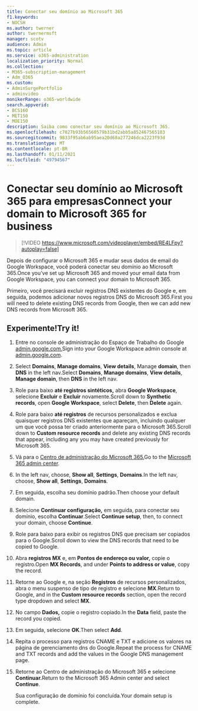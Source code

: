 ```yaml
---
title: Conectar seu domínio ao Microsoft 365
f1.keywords:
- NOCSH
ms.author: twerner
author: twernermsft
manager: scotv
audience: Admin
ms.topic: article
ms.service: o365-administration
localization_priority: Normal
ms.collection:
- M365-subscription-management
- Adm_O365
ms.custom:
- AdminSurgePortfolio
- adminvideo
monikerRange: o365-worldwide
search.appverid:
- BCS160
- MET150
- MOE150
description: Saiba como conectar seu domínio ao Microsoft 365.
ms.openlocfilehash: c7827b93b56560579b31bd2abb5a852467565103
ms.sourcegitcommit: 9833f95ab6ab95aea20d68a277246dca2223f93d
ms.translationtype: MT
ms.contentlocale: pt-BR
ms.lasthandoff: 01/11/2021
ms.locfileid: "49794567"
---
```

# <a name="connect-your-domain-to-microsoft-365-for-business"></a><span data-ttu-id="1d24f-103">Conectar seu domínio ao Microsoft 365 para empresas</span><span class="sxs-lookup"><span data-stu-id="1d24f-103">Connect your domain to Microsoft 365 for business</span></span>

> [!VIDEO https://www.microsoft.com/videoplayer/embed/RE4LFpy?autoplay=false]

<span data-ttu-id="1d24f-104">Depois de configurar o Microsoft 365 e mudar seus dados de email do Google Workspace, você poderá conectar seu domínio ao Microsoft 365.</span><span class="sxs-lookup"><span data-stu-id="1d24f-104">Once you’ve set up Microsoft 365 and moved your email data from Google Workspace, you can connect your domain to Microsoft 365.</span></span> 

<span data-ttu-id="1d24f-105">Primeiro, você precisará excluir registros DNS existentes do Google e, em seguida, podemos adicionar novos registros DNS do Microsoft 365.</span><span class="sxs-lookup"><span data-stu-id="1d24f-105">First you will need to delete existing DNS records from Google, then we can add new DNS records from Microsoft 365.</span></span>

## <a name="try-it"></a><span data-ttu-id="1d24f-106">Experimente!</span><span class="sxs-lookup"><span data-stu-id="1d24f-106">Try it!</span></span>

1. <span data-ttu-id="1d24f-107">Entre no console de administração do Espaço de Trabalho do Google [admin.google.com.](https://admin.google.com)</span><span class="sxs-lookup"><span data-stu-id="1d24f-107">Sign into your Google Workspace admin console at [admin.google.com](https://admin.google.com).</span></span>
1. <span data-ttu-id="1d24f-108">Select **Domains**, **Manage domains**, **View details**, Manage **domain**, then **DNS** in the left nav.</span><span class="sxs-lookup"><span data-stu-id="1d24f-108">Select **Domains**, **Manage domains**, **View details**, **Manage domain**, then **DNS** in the left nav.</span></span>
1. <span data-ttu-id="1d24f-109">Role para baixo **até registros sintéticos,** abra **Google Workspace**, selecione **Excluir** e **Excluir** novamente.</span><span class="sxs-lookup"><span data-stu-id="1d24f-109">Scroll down to **Synthetic records**, open **Google Workspace**, select **Delete**, then **Delete** again.</span></span>
1. <span data-ttu-id="1d24f-110">Role para baixo **até registros** de recursos personalizados e exclua quaisquer registros DNS existentes que apareçam, incluindo qualquer um que você possa ter criado anteriormente para o Microsoft 365.</span><span class="sxs-lookup"><span data-stu-id="1d24f-110">Scroll down to **Custom resource records** and delete any existing DNS records that appear, including any you may have created previously for Microsoft 365.</span></span>
1. <span data-ttu-id="1d24f-111">Vá para o [Centro de administração do Microsoft 365.](https://admin.microsoft.com)</span><span class="sxs-lookup"><span data-stu-id="1d24f-111">Go to the [Microsoft 365 admin center](https://admin.microsoft.com).</span></span>
1. <span data-ttu-id="1d24f-112">In the left nav, choose, **Show all**, **Settings**, **Domains**.</span><span class="sxs-lookup"><span data-stu-id="1d24f-112">In the left nav, choose, **Show all**, **Settings**, **Domains**.</span></span>
1. <span data-ttu-id="1d24f-113">Em seguida, escolha seu domínio padrão.</span><span class="sxs-lookup"><span data-stu-id="1d24f-113">Then choose your default domain.</span></span>
1. <span data-ttu-id="1d24f-114">Selecione **Continuar configuração,** em seguida, para conectar seu domínio, escolha  **Continuar**.</span><span class="sxs-lookup"><span data-stu-id="1d24f-114">Select **Continue setup**, then, to connect your domain, choose  **Continue**.</span></span>
1. <span data-ttu-id="1d24f-115">Role para baixo para exibir os registros DNS que precisam ser copiados para o Google.</span><span class="sxs-lookup"><span data-stu-id="1d24f-115">Scroll down to view the DNS records that need to be copied to Google.</span></span>
1. <span data-ttu-id="1d24f-116">Abra **registros MX** e, em **Pontos de endereço ou valor,** copie o registro.</span><span class="sxs-lookup"><span data-stu-id="1d24f-116">Open **MX Records**, and under **Points to address or value**, copy the record.</span></span>
1. <span data-ttu-id="1d24f-117">Retorne ao Google e, na seção **Registros** de recursos personalizados, abra o menu suspenso de tipo de registro e selecione **MX**.</span><span class="sxs-lookup"><span data-stu-id="1d24f-117">Return to Google, and in the **Custom resource records** section, open the record type dropdown and select **MX**.</span></span>
1. <span data-ttu-id="1d24f-118">No campo **Dados,** copie o registro copiado.</span><span class="sxs-lookup"><span data-stu-id="1d24f-118">In the **Data** field, paste the record you copied.</span></span>
1. <span data-ttu-id="1d24f-119">Em seguida, selecione **OK**.</span><span class="sxs-lookup"><span data-stu-id="1d24f-119">Then select **Add**.</span></span>
1. <span data-ttu-id="1d24f-120">Repita o processo para registros CNAME e TXT e adicione os valores na página de gerenciamento dns do Google.</span><span class="sxs-lookup"><span data-stu-id="1d24f-120">Repeat the process for CNAME and TXT records and add the values in the Google DNS management page.</span></span>
1. <span data-ttu-id="1d24f-121">Retorne ao Centro de administração do Microsoft 365 e selecione **Continuar.**</span><span class="sxs-lookup"><span data-stu-id="1d24f-121">Return to the Microsoft 365 Admin center and select **Continue**.</span></span>

    <span data-ttu-id="1d24f-122">Sua configuração de domínio foi concluída.</span><span class="sxs-lookup"><span data-stu-id="1d24f-122">Your domain setup is complete.</span></span>